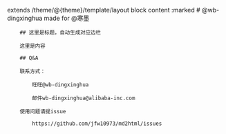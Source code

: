 extends /theme/@{theme}/template/layout
block content
	:marked
		# @wb-dingxinghua made for @寒墨

		## 这里是标题，自动生成对应边栏

		这里是内容

		## Q&A

		联系方式：

			旺旺@wb-dingxinghua

			邮件wb-dingxinghua@alibaba-inc.com

		使用问题请提issue

			https://github.com/jfw10973/md2html/issues

